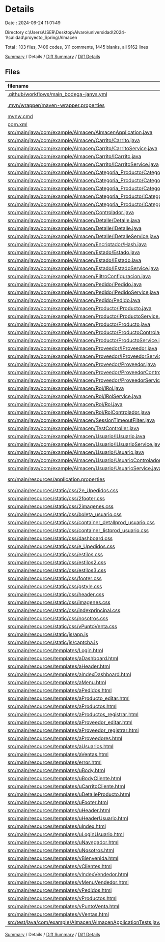 # Details

Date : 2024-06-24 11:01:49

Directory c:\\Users\\USER\\Desktop\\Alvaro\\universidad\\2024-1\\calidad\\proyecto_Spring\\Almacen

Total : 103 files,  7406 codes, 311 comments, 1445 blanks, all 9162 lines

[Summary](results.md) / Details / [Diff Summary](diff.md) / [Diff Details](diff-details.md)

## Files
| filename | language | code | comment | blank | total |
| :--- | :--- | ---: | ---: | ---: | ---: |
| [.github/workflows/main_bodega-janys.yml](/.github/workflows/main_bodega-janys.yml) | YAML | 41 | 2 | 10 | 53 |
| [.mvn/wrapper/maven-wrapper.properties](/.mvn/wrapper/maven-wrapper.properties) | Java Properties | 2 | 0 | 1 | 3 |
| [mvnw.cmd](/mvnw.cmd) | Batch | 118 | 51 | 37 | 206 |
| [pom.xml](/pom.xml) | XML | 69 | 0 | 2 | 71 |
| [src/main/java/com/example/Almacen/AlmacenApplication.java](/src/main/java/com/example/Almacen/AlmacenApplication.java) | Java | 9 | 0 | 4 | 13 |
| [src/main/java/com/example/Almacen/Carrito/Carrito.java](/src/main/java/com/example/Almacen/Carrito/Carrito.java) | Java | 31 | 0 | 7 | 38 |
| [src/main/java/com/example/Almacen/Carrito/CarritoService.java](/src/main/java/com/example/Almacen/Carrito/CarritoService.java) | Java | 29 | 0 | 11 | 40 |
| [src/main/java/com/example/Almacen/Carrito/ICarrito.java](/src/main/java/com/example/Almacen/Carrito/ICarrito.java) | Java | 11 | 1 | 4 | 16 |
| [src/main/java/com/example/Almacen/Carrito/ICarritoService.java](/src/main/java/com/example/Almacen/Carrito/ICarritoService.java) | Java | 10 | 0 | 3 | 13 |
| [src/main/java/com/example/Almacen/Categoria_Producto/Categoria_Producto.java](/src/main/java/com/example/Almacen/Categoria_Producto/Categoria_Producto.java) | Java | 16 | 0 | 3 | 19 |
| [src/main/java/com/example/Almacen/Categoria_Producto/Categoria_ProductoControlador.java](/src/main/java/com/example/Almacen/Categoria_Producto/Categoria_ProductoControlador.java) | Java | 19 | 0 | 7 | 26 |
| [src/main/java/com/example/Almacen/Categoria_Producto/Categoria_ProductoService.java](/src/main/java/com/example/Almacen/Categoria_Producto/Categoria_ProductoService.java) | Java | 30 | 0 | 11 | 41 |
| [src/main/java/com/example/Almacen/Categoria_Producto/ICategoria_Producto.java](/src/main/java/com/example/Almacen/Categoria_Producto/ICategoria_Producto.java) | Java | 11 | 1 | 4 | 16 |
| [src/main/java/com/example/Almacen/Categoria_Producto/ICategoria_ProductoService.java](/src/main/java/com/example/Almacen/Categoria_Producto/ICategoria_ProductoService.java) | Java | 10 | 0 | 4 | 14 |
| [src/main/java/com/example/Almacen/Controlador.java](/src/main/java/com/example/Almacen/Controlador.java) | Java | 363 | 1 | 87 | 451 |
| [src/main/java/com/example/Almacen/Detalle/Detalle.java](/src/main/java/com/example/Almacen/Detalle/Detalle.java) | Java | 38 | 0 | 8 | 46 |
| [src/main/java/com/example/Almacen/Detalle/IDetalle.java](/src/main/java/com/example/Almacen/Detalle/IDetalle.java) | Java | 12 | 1 | 4 | 17 |
| [src/main/java/com/example/Almacen/Detalle/IDetalleService.java](/src/main/java/com/example/Almacen/Detalle/IDetalleService.java) | Java | 10 | 0 | 4 | 14 |
| [src/main/java/com/example/Almacen/Encriptador/Hash.java](/src/main/java/com/example/Almacen/Encriptador/Hash.java) | Java | 22 | 2 | 8 | 32 |
| [src/main/java/com/example/Almacen/Estado/Estado.java](/src/main/java/com/example/Almacen/Estado/Estado.java) | Java | 16 | 0 | 3 | 19 |
| [src/main/java/com/example/Almacen/Estado/IEstado.java](/src/main/java/com/example/Almacen/Estado/IEstado.java) | Java | 11 | 1 | 4 | 16 |
| [src/main/java/com/example/Almacen/Estado/IEstadoService.java](/src/main/java/com/example/Almacen/Estado/IEstadoService.java) | Java | 10 | 0 | 4 | 14 |
| [src/main/java/com/example/Almacen/FiltroConfiguracion.java](/src/main/java/com/example/Almacen/FiltroConfiguracion.java) | Java | 14 | 0 | 3 | 17 |
| [src/main/java/com/example/Almacen/Pedido/IPedido.java](/src/main/java/com/example/Almacen/Pedido/IPedido.java) | Java | 12 | 1 | 5 | 18 |
| [src/main/java/com/example/Almacen/Pedido/IPedidoService.java](/src/main/java/com/example/Almacen/Pedido/IPedidoService.java) | Java | 10 | 0 | 4 | 14 |
| [src/main/java/com/example/Almacen/Pedido/Pedido.java](/src/main/java/com/example/Almacen/Pedido/Pedido.java) | Java | 26 | 0 | 5 | 31 |
| [src/main/java/com/example/Almacen/Producto/IProducto.java](/src/main/java/com/example/Almacen/Producto/IProducto.java) | Java | 11 | 1 | 5 | 17 |
| [src/main/java/com/example/Almacen/Producto/IProductoService.java](/src/main/java/com/example/Almacen/Producto/IProductoService.java) | Java | 10 | 0 | 3 | 13 |
| [src/main/java/com/example/Almacen/Producto/Producto.java](/src/main/java/com/example/Almacen/Producto/Producto.java) | Java | 32 | 0 | 7 | 39 |
| [src/main/java/com/example/Almacen/Producto/ProductoControlador.java](/src/main/java/com/example/Almacen/Producto/ProductoControlador.java) | Java | 268 | 8 | 55 | 331 |
| [src/main/java/com/example/Almacen/Producto/ProductoService.java](/src/main/java/com/example/Almacen/Producto/ProductoService.java) | Java | 30 | 0 | 11 | 41 |
| [src/main/java/com/example/Almacen/Proveedor/IProveedor.java](/src/main/java/com/example/Almacen/Proveedor/IProveedor.java) | Java | 14 | 1 | 5 | 20 |
| [src/main/java/com/example/Almacen/Proveedor/IProveedorService.java](/src/main/java/com/example/Almacen/Proveedor/IProveedorService.java) | Java | 10 | 0 | 3 | 13 |
| [src/main/java/com/example/Almacen/Proveedor/Proveedor.java](/src/main/java/com/example/Almacen/Proveedor/Proveedor.java) | Java | 25 | 0 | 4 | 29 |
| [src/main/java/com/example/Almacen/Proveedor/ProveedorControlador.java](/src/main/java/com/example/Almacen/Proveedor/ProveedorControlador.java) | Java | 242 | 4 | 62 | 308 |
| [src/main/java/com/example/Almacen/Proveedor/ProveedorService.java](/src/main/java/com/example/Almacen/Proveedor/ProveedorService.java) | Java | 30 | 0 | 11 | 41 |
| [src/main/java/com/example/Almacen/Rol/IRol.java](/src/main/java/com/example/Almacen/Rol/IRol.java) | Java | 11 | 1 | 5 | 17 |
| [src/main/java/com/example/Almacen/Rol/IRolService.java](/src/main/java/com/example/Almacen/Rol/IRolService.java) | Java | 10 | 0 | 4 | 14 |
| [src/main/java/com/example/Almacen/Rol/Rol.java](/src/main/java/com/example/Almacen/Rol/Rol.java) | Java | 16 | 0 | 3 | 19 |
| [src/main/java/com/example/Almacen/Rol/RolControlador.java](/src/main/java/com/example/Almacen/Rol/RolControlador.java) | Java | 7 | 0 | 4 | 11 |
| [src/main/java/com/example/Almacen/SessionTimeoutFilter.java](/src/main/java/com/example/Almacen/SessionTimeoutFilter.java) | Java | 49 | 3 | 11 | 63 |
| [src/main/java/com/example/Almacen/TestController.java](/src/main/java/com/example/Almacen/TestController.java) | Java | 26 | 0 | 7 | 33 |
| [src/main/java/com/example/Almacen/Usuario/IUsuario.java](/src/main/java/com/example/Almacen/Usuario/IUsuario.java) | Java | 14 | 1 | 4 | 19 |
| [src/main/java/com/example/Almacen/Usuario/IUsuarioService.java](/src/main/java/com/example/Almacen/Usuario/IUsuarioService.java) | Java | 10 | 0 | 4 | 14 |
| [src/main/java/com/example/Almacen/Usuario/Usuario.java](/src/main/java/com/example/Almacen/Usuario/Usuario.java) | Java | 30 | 0 | 7 | 37 |
| [src/main/java/com/example/Almacen/Usuario/UsuarioControlador.java](/src/main/java/com/example/Almacen/Usuario/UsuarioControlador.java) | Java | 255 | 23 | 54 | 332 |
| [src/main/java/com/example/Almacen/Usuario/UsuarioService.java](/src/main/java/com/example/Almacen/Usuario/UsuarioService.java) | Java | 30 | 0 | 10 | 40 |
| [src/main/resources/application.properties](/src/main/resources/application.properties) | Java Properties | 15 | 8 | 7 | 30 |
| [src/main/resources/static/css/2e_Upedidos.css](/src/main/resources/static/css/2e_Upedidos.css) | CSS | 40 | 3 | 10 | 53 |
| [src/main/resources/static/css/2footer.css](/src/main/resources/static/css/2footer.css) | CSS | 40 | 1 | 3 | 44 |
| [src/main/resources/static/css/2imagenes.css](/src/main/resources/static/css/2imagenes.css) | CSS | 288 | 29 | 32 | 349 |
| [src/main/resources/static/css/boleta_usuario.css](/src/main/resources/static/css/boleta_usuario.css) | CSS | 116 | 5 | 20 | 141 |
| [src/main/resources/static/css/container_detallprod_usuario.css](/src/main/resources/static/css/container_detallprod_usuario.css) | CSS | 54 | 4 | 6 | 64 |
| [src/main/resources/static/css/container_listprod_usuario.css](/src/main/resources/static/css/container_listprod_usuario.css) | CSS | 47 | 3 | 6 | 56 |
| [src/main/resources/static/css/dashboard.css](/src/main/resources/static/css/dashboard.css) | CSS | 50 | 0 | 9 | 59 |
| [src/main/resources/static/css/e_Upedidos.css](/src/main/resources/static/css/e_Upedidos.css) | CSS | 40 | 3 | 10 | 53 |
| [src/main/resources/static/css/estilos.css](/src/main/resources/static/css/estilos.css) | CSS | 104 | 1 | 30 | 135 |
| [src/main/resources/static/css/estilos2.css](/src/main/resources/static/css/estilos2.css) | CSS | 104 | 0 | 16 | 120 |
| [src/main/resources/static/css/estilos3.css](/src/main/resources/static/css/estilos3.css) | CSS | 57 | 0 | 9 | 66 |
| [src/main/resources/static/css/footer.css](/src/main/resources/static/css/footer.css) | CSS | 101 | 6 | 10 | 117 |
| [src/main/resources/static/css/gstyle.css](/src/main/resources/static/css/gstyle.css) | CSS | 31 | 3 | 2 | 36 |
| [src/main/resources/static/css/header.css](/src/main/resources/static/css/header.css) | CSS | 73 | 3 | 2 | 78 |
| [src/main/resources/static/css/imagenes.css](/src/main/resources/static/css/imagenes.css) | CSS | 266 | 27 | 30 | 323 |
| [src/main/resources/static/css/indexprincipal.css](/src/main/resources/static/css/indexprincipal.css) | CSS | 142 | 22 | 12 | 176 |
| [src/main/resources/static/css/nosotros.css](/src/main/resources/static/css/nosotros.css) | CSS | 32 | 8 | 5 | 45 |
| [src/main/resources/static/css/vPuntoVenta.css](/src/main/resources/static/css/vPuntoVenta.css) | CSS | 15 | 0 | 2 | 17 |
| [src/main/resources/static/js/app.js](/src/main/resources/static/js/app.js) | JavaScript | 18 | 0 | 3 | 21 |
| [src/main/resources/static/js/captcha.js](/src/main/resources/static/js/captcha.js) | JavaScript | 13 | 0 | 3 | 16 |
| [src/main/resources/templates/Login.html](/src/main/resources/templates/Login.html) | HTML | 187 | 4 | 40 | 231 |
| [src/main/resources/templates/aDashboard.html](/src/main/resources/templates/aDashboard.html) | HTML | 217 | 2 | 23 | 242 |
| [src/main/resources/templates/aHeader.html](/src/main/resources/templates/aHeader.html) | HTML | 35 | 5 | 3 | 43 |
| [src/main/resources/templates/aIndexDashboard.html](/src/main/resources/templates/aIndexDashboard.html) | HTML | 23 | 0 | 4 | 27 |
| [src/main/resources/templates/aMenu.html](/src/main/resources/templates/aMenu.html) | HTML | 57 | 0 | 16 | 73 |
| [src/main/resources/templates/aPedidos.html](/src/main/resources/templates/aPedidos.html) | HTML | 200 | 3 | 35 | 238 |
| [src/main/resources/templates/aProducto_editar.html](/src/main/resources/templates/aProducto_editar.html) | HTML | 166 | 2 | 22 | 190 |
| [src/main/resources/templates/aProductos.html](/src/main/resources/templates/aProductos.html) | HTML | 158 | 2 | 23 | 183 |
| [src/main/resources/templates/aProductos_registrar.html](/src/main/resources/templates/aProductos_registrar.html) | HTML | 125 | 2 | 18 | 145 |
| [src/main/resources/templates/aProveedor_editar.html](/src/main/resources/templates/aProveedor_editar.html) | HTML | 150 | 2 | 22 | 174 |
| [src/main/resources/templates/aProveedor_registrar.html](/src/main/resources/templates/aProveedor_registrar.html) | HTML | 121 | 2 | 20 | 143 |
| [src/main/resources/templates/aProveedores.html](/src/main/resources/templates/aProveedores.html) | HTML | 203 | 3 | 20 | 226 |
| [src/main/resources/templates/aUsuarios.html](/src/main/resources/templates/aUsuarios.html) | HTML | 172 | 2 | 25 | 199 |
| [src/main/resources/templates/aVentas.html](/src/main/resources/templates/aVentas.html) | HTML | 183 | 3 | 29 | 215 |
| [src/main/resources/templates/error.html](/src/main/resources/templates/error.html) | HTML | 14 | 0 | 3 | 17 |
| [src/main/resources/templates/uBody.html](/src/main/resources/templates/uBody.html) | HTML | 217 | 4 | 22 | 243 |
| [src/main/resources/templates/uBodyCliente.html](/src/main/resources/templates/uBodyCliente.html) | HTML | 114 | 15 | 20 | 149 |
| [src/main/resources/templates/uCarritoCliente.html](/src/main/resources/templates/uCarritoCliente.html) | HTML | 165 | 3 | 44 | 212 |
| [src/main/resources/templates/uDetalleProducto.html](/src/main/resources/templates/uDetalleProducto.html) | HTML | 159 | 3 | 38 | 200 |
| [src/main/resources/templates/uFooter.html](/src/main/resources/templates/uFooter.html) | HTML | 37 | 3 | 5 | 45 |
| [src/main/resources/templates/uHeader.html](/src/main/resources/templates/uHeader.html) | HTML | 17 | 0 | 1 | 18 |
| [src/main/resources/templates/uHeaderUsuario.html](/src/main/resources/templates/uHeaderUsuario.html) | HTML | 20 | 4 | 1 | 25 |
| [src/main/resources/templates/uIndex.html](/src/main/resources/templates/uIndex.html) | HTML | 41 | 2 | 18 | 61 |
| [src/main/resources/templates/uLoginUsuario.html](/src/main/resources/templates/uLoginUsuario.html) | HTML | 42 | 2 | 15 | 59 |
| [src/main/resources/templates/uNavegador.html](/src/main/resources/templates/uNavegador.html) | HTML | 19 | 0 | 0 | 19 |
| [src/main/resources/templates/uNosotros.html](/src/main/resources/templates/uNosotros.html) | HTML | 59 | 2 | 16 | 77 |
| [src/main/resources/templates/vBienvenida.html](/src/main/resources/templates/vBienvenida.html) | HTML | 61 | 2 | 25 | 88 |
| [src/main/resources/templates/vClientes.html](/src/main/resources/templates/vClientes.html) | HTML | 133 | 2 | 23 | 158 |
| [src/main/resources/templates/vIndexVendedor.html](/src/main/resources/templates/vIndexVendedor.html) | HTML | 22 | 0 | 10 | 32 |
| [src/main/resources/templates/vMenuVendedor.html](/src/main/resources/templates/vMenuVendedor.html) | HTML | 57 | 0 | 9 | 66 |
| [src/main/resources/templates/vPedidos.html](/src/main/resources/templates/vPedidos.html) | HTML | 113 | 2 | 30 | 145 |
| [src/main/resources/templates/vProductos.html](/src/main/resources/templates/vProductos.html) | HTML | 113 | 2 | 30 | 145 |
| [src/main/resources/templates/vPuntoVenta.html](/src/main/resources/templates/vPuntoVenta.html) | HTML | 158 | 2 | 47 | 207 |
| [src/main/resources/templates/vVentas.html](/src/main/resources/templates/vVentas.html) | HTML | 113 | 2 | 30 | 145 |
| [src/test/java/com/example/Almacen/AlmacenApplicationTests.java](/src/test/java/com/example/Almacen/AlmacenApplicationTests.java) | Java | 9 | 0 | 5 | 14 |

[Summary](results.md) / Details / [Diff Summary](diff.md) / [Diff Details](diff-details.md)